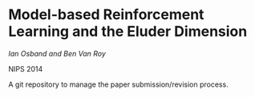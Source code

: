 Model-based Reinforcement Learning and the Eluder Dimension
==========================
*Ian Osband and Ben Van Roy*

NIPS 2014

A git repository to manage the paper submission/revision process.